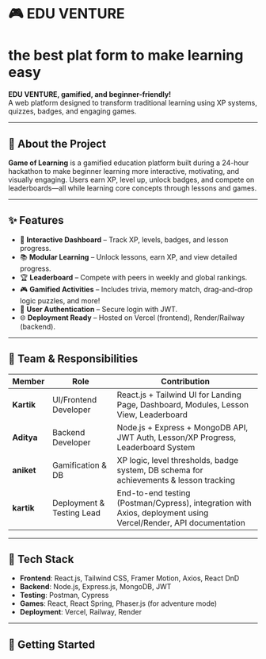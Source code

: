 # 🎮 EDU VENTURE
# the best plat form to make learning easy

**EDU VENTURE, gamified, and beginner-friendly!**  
A web platform designed to transform traditional learning using XP systems, quizzes, badges, and engaging games.

---

## 🧠 About the Project

**Game of Learning** is a gamified education platform built during a 24-hour hackathon to make beginner learning more interactive, motivating, and visually engaging. Users earn XP, level up, unlock badges, and compete on leaderboards—all while learning core concepts through lessons and games.

---

## ✨ Features

- 🎯 **Interactive Dashboard** – Track XP, levels, badges, and lesson progress.
- 📚 **Modular Learning** – Unlock lessons, earn XP, and view detailed progress.
- 🏆 **Leaderboard** – Compete with peers in weekly and global rankings.
- 🎮 **Gamified Activities** – Includes trivia, memory match, drag-and-drop logic puzzles, and more!
- 🔐 **User Authentication** – Secure login with JWT.
- 🌐 **Deployment Ready** – Hosted on Vercel (frontend), Render/Railway (backend).

---

## 👥 Team & Responsibilities

| Member | Role | Contribution |
|--------|------|--------------|
| **Kartik** | UI/Frontend Developer | React.js + Tailwind UI for Landing Page, Dashboard, Modules, Lesson View, Leaderboard |
| **Aditya** | Backend Developer | Node.js + Express + MongoDB API, JWT Auth, Lesson/XP Progress, Leaderboard System |
| **aniket** | Gamification & DB | XP logic, level thresholds, badge system, DB schema for achievements & lesson tracking |
| **kartik** |  Deployment & Testing Lead | End-to-end testing (Postman/Cypress), integration with Axios, deployment using Vercel/Render, API documentation |

---

## 🧩 Tech Stack

- **Frontend**: React.js, Tailwind CSS, Framer Motion, Axios, React DnD
- **Backend**: Node.js, Express.js, MongoDB, JWT
- **Testing**: Postman, Cypress
- **Games**: React, React Spring, Phaser.js (for adventure mode)
- **Deployment**: Vercel, Railway, Render

---

## 🚀 Getting Started

